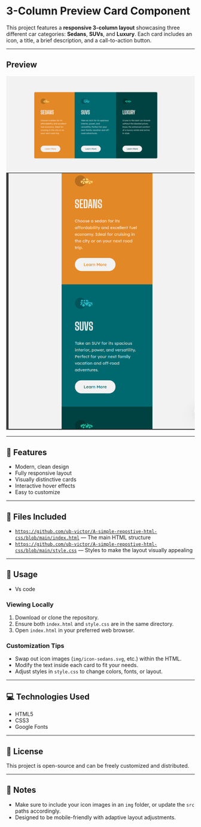 # 3-Column Preview Card Component

This project features a **responsive 3-column layout** showcasing three different car categories: **Sedans**, **SUVs**, and **Luxury**. Each card includes an icon, a title, a brief description, and a call-to-action button.

---
## Preview

![Preview of Card Layout](img/Desktop.png)
![Preview of Card Layout](img/mobile.png)

---

## 🚀 Features

- Modern, clean design    
- Fully responsive layout 
- Visually distinctive cards
- Interactive hover effects
- Easy to customize

---

## 📁 Files Included

- [`https://github.com/ub-victor/A-simple-repostive-html-css/blob/main/index.html`](#) — The main HTML structure
- [`https://github.com/ub-victor/A-simple-repostive-html-css/blob/main/style.css`](#) — Styles to make the layout visually appealing


---

## 🔧 Usage

- Vs code

### Viewing Locally

1. Download or clone the repository.
2. Ensure both `index.html` and `style.css` are in the same directory.
3. Open `index.html` in your preferred web browser.

### Customization Tips

- Swap out icon images (`img/icon-sedans.svg`, etc.) within the HTML.
- Modify the text inside each card to fit your needs.
- Adjust styles in `style.css` to change colors, fonts, or layout.

---

## 💻 Technologies Used

- HTML5
- CSS3
- Google Fonts

---

## 📝 License

This project is open-source and can be freely customized and distributed.

---

## 🎨 Notes

- Make sure to include your icon images in an `img` folder, or update the `src` paths accordingly.
- Designed to be mobile-friendly with adaptive layout adjustments.